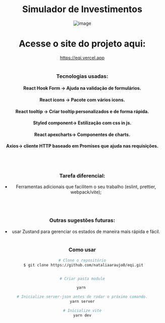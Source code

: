 
<div align= "center">


# Simulador de Investimentos
![image](https://user-images.githubusercontent.com/81394067/154782884-72c7a150-d031-45c4-840a-fa155cfffa40.png)
# Acesse o site do projeto aqui:
 https://eqi.vercel.app
  <br><br>

###  Tecnologias usadas:
#### React Hook Form -> Ajuda na validação de formulários.
#### React icons -> Pacote com vários icons.
#### React tooltip -> Criar tooltip personalizados e de forma rápida.
#### Styled component-> Estilização com css in js.
#### React apexcharts-> Componentes de charts.
#### Axios-> cliente HTTP baseado em Promises que ajuda nas requisições.
  
<br><br>
### Tarefa diferencial:
- Ferramentas adicionais que facilitem o seu trabalho (eslint, prettier, webpack/vite);
  
  
  <br><br>
### Outras sugestões futuras:
- usar Zustand para gerenciar os estados de maneira mais rápida e fácil.
<br><br>

  
### Como usar 

```bash
# Clone o repositório
 $ git clone https://github.com/nataliaaraujo0/eqi.git
```

```bash

# Criar pasta module

yarn 
```

  
```bash
# Inicialize server-json antes de rodar o próximo comando.
yarn server
```
  
```bash
# Inicialize vite
yarn dev
```


